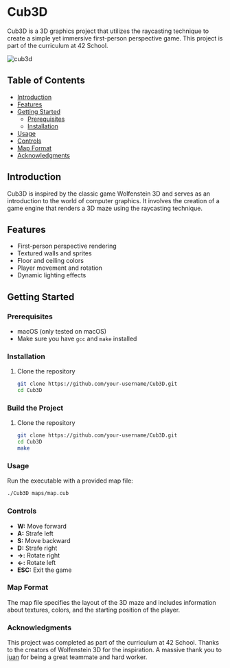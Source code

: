 # Cub3D

Cub3D is a 3D graphics project that utilizes the raycasting technique to create a simple yet immersive first-person perspective game. This project is part of the curriculum at 42 School.

![cub3d](https://github.com/Nicktvdd/Cub3d/assets/5775657/8e83589c-4af2-4ef9-b54f-432d0cb2708b)


## Table of Contents
- [Introduction](#introduction)
- [Features](#features)
- [Getting Started](#getting-started)
  - [Prerequisites](#prerequisites)
  - [Installation](#installation)
- [Usage](#usage)
- [Controls](#controls)
- [Map Format](#map-format)
- [Acknowledgments](#acknowledgments)

## Introduction

Cub3D is inspired by the classic game Wolfenstein 3D and serves as an introduction to the world of computer graphics. It involves the creation of a game engine that renders a 3D maze using the raycasting technique.

## Features

- First-person perspective rendering
- Textured walls and sprites
- Floor and ceiling colors
- Player movement and rotation
- Dynamic lighting effects

## Getting Started

### Prerequisites

- macOS (only tested on macOS)
- Make sure you have `gcc` and `make` installed

### Installation

1. Clone the repository
   ```bash
   git clone https://github.com/your-username/Cub3D.git
   cd Cub3D
### Build the Project
1. Clone the repository
   ```bash
   git clone https://github.com/your-username/Cub3D.git
   cd Cub3D
   make

### Usage
Run the executable with a provided map file:
  ```bash
  ./Cub3D maps/map.cub
```

### Controls
- **W:** Move forward
- **A:** Strafe left
- **S:** Move backward
- **D:** Strafe right
- **→:** Rotate right
- **←:** Rotate left
- **ESC:** Exit the game

### Map Format
The map file specifies the layout of the 3D maze and includes information about textures, colors, and the starting position of the player.

### Acknowledgments
This project was completed as part of the curriculum at 42 School.
Thanks to the creators of Wolfenstein 3D for the inspiration.
A massive thank you to [juan](https://github.com/jestebanpelaez18) for being a great teammate and hard worker.

